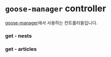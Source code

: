 # `goose-manager` controller

[goose-manager](https://github.com/redgoose-dev/goose-manager)에서 사용하는 컨트롤러들입니다.

### get - nests

### get - articles